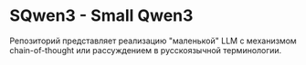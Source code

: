 # SQwen3 - Small Qwen3

Репозиторий представляет реализацию "маленькой" LLM с механизмом chain-of-thought или рассуждением в русскоязычной терминологии.
